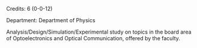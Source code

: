 Credits: 6 (0-0-12)

Department: Department of Physics

Analysis/Design/Simulation/Experimental study on topics in the board area of Optoelectronics and Optical Communication, offered by the faculty.